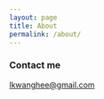 ```yaml
---
layout: page
title: About
permalink: /about/
---
```



### Contact me

[lkwanghee@gmail.com](mailto:lkwanghee@gmail.com)
